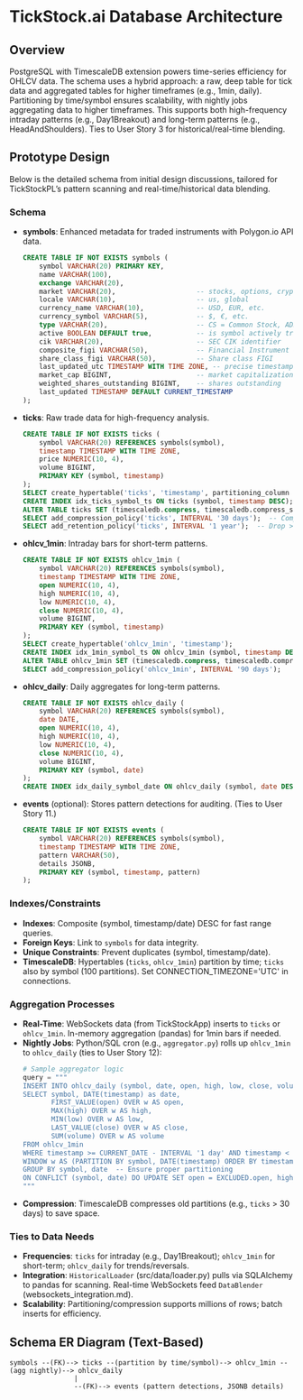# TickStock.ai Database Architecture

## Overview
PostgreSQL with TimescaleDB extension powers time-series efficiency for OHLCV data. The schema uses a hybrid approach: a raw, deep table for tick data and aggregated tables for higher timeframes (e.g., 1min, daily). Partitioning by time/symbol ensures scalability, with nightly jobs aggregating data to higher timeframes. This supports both high-frequency intraday patterns (e.g., Day1Breakout) and long-term patterns (e.g., HeadAndShoulders). Ties to User Story 3 for historical/real-time blending.

## Prototype Design
Below is the detailed schema from initial design discussions, tailored for TickStockPL’s pattern scanning and real-time/historical data blending.

### Schema
- **symbols**: Enhanced metadata for traded instruments with Polygon.io API data.
  ```sql
  CREATE TABLE IF NOT EXISTS symbols (
      symbol VARCHAR(20) PRIMARY KEY,
      name VARCHAR(100),
      exchange VARCHAR(20),
      market VARCHAR(20),                    -- stocks, options, crypto, forex
      locale VARCHAR(10),                    -- us, global
      currency_name VARCHAR(10),             -- USD, EUR, etc.
      currency_symbol VARCHAR(5),            -- $, €, etc.
      type VARCHAR(20),                      -- CS = Common Stock, ADRC = ADR, etc.
      active BOOLEAN DEFAULT true,           -- is symbol actively traded
      cik VARCHAR(20),                       -- SEC CIK identifier  
      composite_figi VARCHAR(50),            -- Financial Instrument Global Identifier
      share_class_figi VARCHAR(50),          -- Share class FIGI
      last_updated_utc TIMESTAMP WITH TIME ZONE, -- precise timestamp from API
      market_cap BIGINT,                     -- market capitalization if available
      weighted_shares_outstanding BIGINT,    -- shares outstanding
      last_updated TIMESTAMP DEFAULT CURRENT_TIMESTAMP
  );
  ```
- **ticks**: Raw trade data for high-frequency analysis.
  ```sql
  CREATE TABLE IF NOT EXISTS ticks (
      symbol VARCHAR(20) REFERENCES symbols(symbol),
      timestamp TIMESTAMP WITH TIME ZONE,
      price NUMERIC(10, 4),
      volume BIGINT,
      PRIMARY KEY (symbol, timestamp)
  );
  SELECT create_hypertable('ticks', 'timestamp', partitioning_column => 'symbol', number_partitions => 100);
  CREATE INDEX idx_ticks_symbol_ts ON ticks (symbol, timestamp DESC);
  ALTER TABLE ticks SET (timescaledb.compress, timescaledb.compress_segmentby = 'symbol', timescaledb.compress_orderby = 'timestamp DESC');
  SELECT add_compression_policy('ticks', INTERVAL '30 days');  -- Compress >30 days old
  SELECT add_retention_policy('ticks', INTERVAL '1 year');  -- Drop >1yr old for space
  ```
- **ohlcv_1min**: Intraday bars for short-term patterns.
  ```sql
  CREATE TABLE IF NOT EXISTS ohlcv_1min (
      symbol VARCHAR(20) REFERENCES symbols(symbol),
      timestamp TIMESTAMP WITH TIME ZONE,
      open NUMERIC(10, 4),
      high NUMERIC(10, 4),
      low NUMERIC(10, 4),
      close NUMERIC(10, 4),
      volume BIGINT,
      PRIMARY KEY (symbol, timestamp)
  );
  SELECT create_hypertable('ohlcv_1min', 'timestamp');
  CREATE INDEX idx_1min_symbol_ts ON ohlcv_1min (symbol, timestamp DESC);
  ALTER TABLE ohlcv_1min SET (timescaledb.compress, timescaledb.compress_orderby = 'timestamp DESC');
  SELECT add_compression_policy('ohlcv_1min', INTERVAL '90 days');
  ```
- **ohlcv_daily**: Daily aggregates for long-term patterns.
  ```sql
  CREATE TABLE IF NOT EXISTS ohlcv_daily (
      symbol VARCHAR(20) REFERENCES symbols(symbol),
      date DATE,
      open NUMERIC(10, 4),
      high NUMERIC(10, 4),
      low NUMERIC(10, 4),
      close NUMERIC(10, 4),
      volume BIGINT,
      PRIMARY KEY (symbol, date)
  );
  CREATE INDEX idx_daily_symbol_date ON ohlcv_daily (symbol, date DESC);
  ```
- **events** (optional): Stores pattern detections for auditing. (Ties to User Story 11.)
  ```sql
  CREATE TABLE IF NOT EXISTS events (
      symbol VARCHAR(20) REFERENCES symbols(symbol),
      timestamp TIMESTAMP WITH TIME ZONE,
      pattern VARCHAR(50),
      details JSONB,
      PRIMARY KEY (symbol, timestamp, pattern)
  );
  ```

### Indexes/Constraints
- **Indexes**: Composite (symbol, timestamp/date) DESC for fast range queries.
- **Foreign Keys**: Link to `symbols` for data integrity.
- **Unique Constraints**: Prevent duplicates (symbol, timestamp/date).
- **TimescaleDB**: Hypertables (`ticks`, `ohlcv_1min`) partition by time; `ticks` also by symbol (100 partitions). Set CONNECTION_TIMEZONE='UTC' in connections.

### Aggregation Processes
- **Real-Time**: WebSockets data (from TickStockApp) inserts to `ticks` or `ohlcv_1min`. In-memory aggregation (pandas) for 1min bars if needed.
- **Nightly Jobs**: Python/SQL cron (e.g., `aggregator.py`) rolls up `ohlcv_1min` to `ohlcv_daily` (ties to User Story 12):
  ```python
  # Sample aggregator logic
  query = """
  INSERT INTO ohlcv_daily (symbol, date, open, high, low, close, volume)
  SELECT symbol, DATE(timestamp) as date,
         FIRST_VALUE(open) OVER w AS open,
         MAX(high) OVER w AS high,
         MIN(low) OVER w AS low,
         LAST_VALUE(close) OVER w AS close,
         SUM(volume) OVER w AS volume
  FROM ohlcv_1min
  WHERE timestamp >= CURRENT_DATE - INTERVAL '1 day' AND timestamp < CURRENT_DATE
  WINDOW w AS (PARTITION BY symbol, DATE(timestamp) ORDER BY timestamp ROWS BETWEEN UNBOUNDED PRECEDING AND UNBOUNDED FOLLOWING)
  GROUP BY symbol, date  -- Ensure proper partitioning
  ON CONFLICT (symbol, date) DO UPDATE SET open = EXCLUDED.open, high = EXCLUDED.high, low = EXCLUDED.low, close = EXCLUDED.close, volume = EXCLUDED.volume;
  """
  ```
- **Compression**: TimescaleDB compresses old partitions (e.g., `ticks` > 30 days) to save space.

### Ties to Data Needs
- **Frequencies**: `ticks` for intraday (e.g., Day1Breakout); `ohlcv_1min` for short-term; `ohlcv_daily` for trends/reversals.
- **Integration**: `HistoricalLoader` (src/data/loader.py) pulls via SQLAlchemy to pandas for scanning. Real-time WebSockets feed `DataBlender` (websockets_integration.md).
- **Scalability**: Partitioning/compression supports millions of rows; batch inserts for efficiency.

## Schema ER Diagram (Text-Based)
```
symbols --(FK)--> ticks --(partition by time/symbol)--> ohlcv_1min --(agg nightly)--> ohlcv_daily
                |
                --(FK)--> events (pattern detections, JSONB details)
```